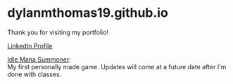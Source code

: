 # dylanmthomas19.github.io

Thank you for visiting my portfolio! 

<a href="https://www.linkedin.com/in/dylanmthomas19/" target="_blank">LinkedIn Profile</a>

<a href="IdleManaSummoner" target="_blank">Idle Mana Summoner</a>:
<br>
My first personally made game. Updates will come at a future date after I'm done with classes.